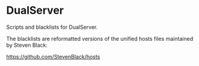 # DualServer
Scripts and blacklists for DualServer.

The blacklists are reformatted versions of the unified hosts files maintained by Steven Black:

https://github.com/StevenBlack/hosts
